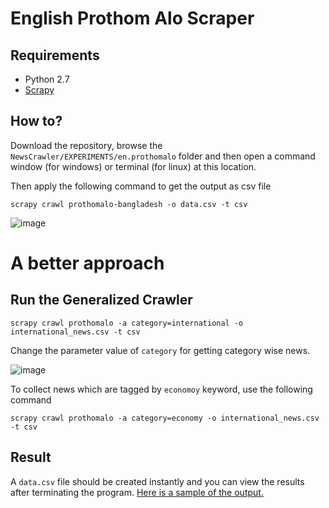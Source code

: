 # English Prothom Alo Scraper

## Requirements

* Python 2.7
* [Scrapy](https://scrapy.org/)

## How to?

Download the repository, browse the `NewsCrawler/EXPERIMENTS/en.prothomalo` folder and then open a command window (for windows) or terminal (for linux) at this location.

Then apply the following command to get the output as csv file 

`scrapy crawl prothomalo-bangladesh -o data.csv -t csv`

![image](http://i.imgur.com/qScTmMQ.gif)

# A better approach

## Run the Generalized Crawler

```
scrapy crawl prothomalo -a category=international -o international_news.csv -t csv
```

Change the parameter value of `category` for getting category wise news. 

![image](http://i.imgur.com/WVpqTE9.png)

To collect news which are tagged by `economoy` keyword, use the following command

```
scrapy crawl prothomalo -a category=economy -o international_news.csv -t csv
```


## Result

A `data.csv` file should be created instantly and you can view the results after terminating the program. [Here is a sample of the output.](https://github.com/manashmndl/NewsCrawler/blob/master/EXPERIMENTS/en.prothomalo/Sample_Data/data.csv)


